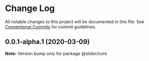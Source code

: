 # Change Log

All notable changes to this project will be documented in this file.
See [Conventional Commits](https://conventionalcommits.org) for commit guidelines.

## 0.0.1-alpha.1 (2020-03-09)

**Note:** Version bump only for package @slider/core
